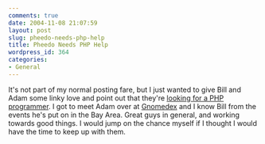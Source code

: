 ```yaml
---
comments: true
date: 2004-11-08 21:07:59
layout: post
slug: pheedo-needs-php-help
title: Pheedo Needs PHP Help
wordpress_id: 364
categories:
- General
---
```


It's not part of my normal posting fare, but I just wanted to give Bill and Adam some linky love and point out that they're [looking for a PHP programmer](http://www.pheedo.info/archives/000225.html). I got to meet Adam over at [Gnomedex](http://www.gnomedex.com/) and I know Bill from the events he's put on in the Bay Area. Great guys in general, and working towards good things. I would jump on the chance myself if I thought I would have the time to keep up with them.
